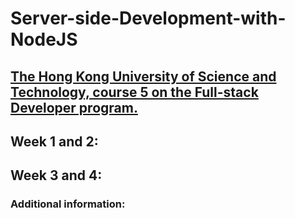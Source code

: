 # Server-side-Development-with-NodeJS
[The Hong Kong University of Science and Technology, course 5 on the Full-stack Developer program.](https://www.coursera.org/learn/server-side-development/home/welcome)
----------------------------


## Week 1 and 2:

   
## Week 3 and 4:

   

### Additional information:

  
  

   
